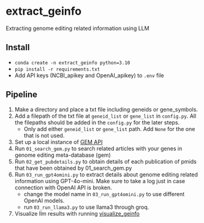 # extract_geinfo
Extracting genome editing related information using LLM


## Install
- `conda create -n extract_geinfo python=3.10`
- `pip install -r requirements.txt`
- Add API keys (NCBI_apikey and OpenAI_apikey) to `.env` file

## Pipeline
1. Make a directory and place a txt file including geneids or gene_symbols.
2. Add a filepath of the txt file at `geneid_list` or `gene_list` in `config.py`. All the filepaths should be added in the `config.py` for the later steps. 
    - Only add either `geneid_list` or `gene_list` path. Add `None` for the one that is not used. 
3. Set up a local instance of [GEM API](https://github.com/szktkyk/gem_api)
4. Run `01_search_gem.py` to search related articles with your genes in genome editing meta-database (gem)
4. Run `02_get_pubdetails.py` to obtain details of each publication of pmids that have been obtained by 01_search_gem.py
5. Run `03_run_gpt4omini.py` to extract details about genome editing related information using GPT-4o-mini. Make sure to take a log just in case connection with OpenAI API is broken.
    - change the model name in `03_run_gpt4omini.py` to use different OpenAI models.
    - run `03_run_llama3.py` to use llama3 through groq.
6. Visualize llm results with running [visualize_geinfo](https://github.com/szktkyk/visualize_geinfo) 



